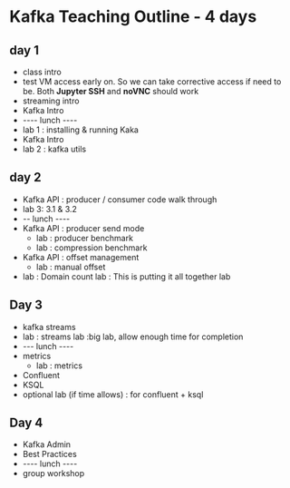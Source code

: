 # Kafka Teaching Outline  - 4 days

##  day 1
* class intro
* test VM access  early on.  So we can take corrective access if need to be.  Both **Jupyter SSH** and **noVNC** should work
* streaming intro
* Kafka Intro
* ---- lunch ---- 
* lab 1 : installing & running Kaka
* Kafka Intro
* lab 2 : kafka utils

## day 2
* Kafka API : producer / consumer code walk through
* lab 3: 3.1 & 3.2
* -- lunch ----
* Kafka API : producer send mode
  - lab :  producer benchmark
  - lab :  compression benchmark
* Kafka API : offset management 
  - lab : manual offset
* lab : Domain count lab : This is putting it all together lab


##  Day 3
* kafka streams
* lab : streams lab :big lab, allow enough time for completion
* --- lunch ---- 
* metrics
  - lab : metrics
* Confluent 
* KSQL
* optional lab (if time allows) : for confluent + ksql

## Day 4
* Kafka Admin 
* Best Practices
* ---- lunch ----
* group workshop
